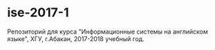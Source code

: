 # ise-2017-1
Репозиторий для курса "Информационные системы на английском языке", ХГУ, г.Абакан, 2017-2018 учебный год.
